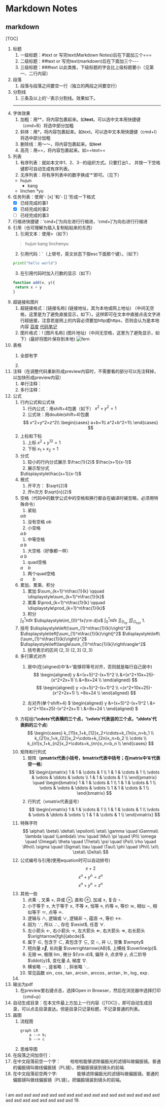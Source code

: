 # Markdown Notes
## markdown
[TOC]
1. 标题
   1. 一级标题：#text or 写完text(Markdown Notes)后在下面加三个===
   2. 二级标题：##text or 写完text(markdown)后在下面加三个---
   3. 三级标题：###text
   以此类推，下级标题的字会比上级标题要小（见第一、二行内容）
2. 段落
   1. 段落与段落之间要空一行（独立的两段之间要空行）
3. 分割线
   1. 三条及以上的‘-’表示分割线。效果如下。
   ---
4. 字体效果
   1. 加粗：用**，将内容包裹起来。如**text**。可以选中文本用快捷键（cmd+B）将选中部分加粗
   2. 斜体：用*，将内容包裹起来。如*text*。可以选中文本用快捷键（cmd+I）将选中部分加粗
   3. 删除线：用～～，将内容包裹起来。如~~text~~
   4. 高亮：用==，将内容包裹起来。如==text==
5. 列表
   1. 有序列表：就如本文中1、2、3···的组织方式。只要打出1.， 并按一下空格键即可自动生成有序列表。
   2. 无序列表：将有序列表中的数字换成‘*’即可。（见下）
   * hujun
     * kang   
   * linchen
     *yu 
6. 任务列表：使用‘- [x] ’和‘- [] ’形成一下格式 
   - [x] 已经完成的事1
   - [x] 已经完成的事2
   - [ ] 已经完成的事3 
7. 行缩进快捷键：’cmd+[‘为向左进行行缩进，‘cmd+]’为向右进行行缩进
8. 引用（也可理解为插入复制粘贴来的东西）
   1. 引用文本：使用>（如下）
   > hujun
   > kang
   > linchenyu
   2. 引用代码：`（上顿号，英文状态下按esc下面那个键）。（如下）
   ``` python
   print("hello world")
   ```
   3. 在引用代码时加入行数的显示（如下）
   ``` javascript {.line-numbers}
   function add(x, y){
    return x + y
   }
   ```
9.  超链接和图片
    1. 超链接格式：[链接名称] (链接地址，其为本地或网上地址)  （中间无空格，这里是为了避免直接显示，如下）。这样即可在文本中直接点击文字进行超链接，注意若是网上的内容必须要加http或https，否则会认为是本地内容
    [百度](https://www.baidu.com)
    [代码笔记](code.md)
    2. 图片格式：! [图片名称] (图片地址)（中间无空格，这里为了避免显示，如下）(最好将图片保存到本地)
    ![fern](./images/image000.png)
10. 表格
    1. 全部有字
    
    2. 
11. 注释（在调整代码重新形成preview内容时，不需要看的部分可以先注释掉，以加快形成preview内容）
    1. 单行注释：<!-- text -->
    2. 多行注释：<!-- text
    text
    text
    -->
12. 公式
    1. 行内公式和公式块
        1. 行内公式：用shift+4包裹（如下）
        $x^2+y^2=1$
        1. 公式块：用double(shift+4)包裹
        <!-- 
        1."\\"在下面的公式中是换行的意思 
        2.使用$$包裹多行公式可以使他们都居中
        -->
        $$
        x^2+y^2=z^2\\
        \begin{cases}
        a+b=1\\
        a^2+b^2=1\\
        \end{cases}
        $$
    2. 上标和下标
        1. 上标
        $x^2+y^{12}=1$
        1. 下标
        $x_1+x_2=1$
    3. 分式
        1. 较小的行内分式展示
        $\frac{1}{2}$
        $\frac{x+1}{x-1}$
        1. 展示型分式
        <!-- \displaystyle 的作用是将行内展示变为块状展示-->
        $\displaystyle\frac{x+1}{x-1}$
    4. 根式
        1. 开平方：
        $\sqrt{2}$
        1. 开n次方
        $\sqrt[n]{2}$
    5. 空格（代码中的数学公式中的空格和换行都会在编译时被忽略，必须用特殊命令）
        1. 紧贴
        <!-- \! -->
        $a\!b$
        1. 没有空格
        $ab$
        1. 小空格
        <!-- \, -->
        $a\,b$
        1. 中等空格
        <!-- \; -->
        $a\;b$
        1. 大空格（好像都一样）
        <!-- \+space -->
        $a\ b$
        1. quad空格
        <!-- \quad+space -->
        $a\quad b$
        1. 两个quad空格
        <!-- \qquad+space -->
        $a\qquad b$
    6. 累加、累乘、积分
        1. 累加
        $\sum_{k=1}^n\frac{1}{k} \qquad \displaystyle\sum_{k=1}^n\frac{1}{k}$
        1. 累乘
        $\prod_{k=1}^n\frac{1}{k} \qquad \displaystyle\prod_{k=1}^n\frac{1}{k}$
        1. 积分
        <!-- 
        1.公式里的字符的字体默认为某种字体，\rm可以移除这种格式 
        2.\int为单重积分；\iint为双重积分；\iiint为三重积分
        -->
        $\displaystyle\int_{0}^1xdx$
        $\displaystyle\int_{0}^1x{\rm d}x$
        $\int_{0}^1xdx$
        $\iint_{D_{xy}}$
        $\iiint_{\Omega_{xyz}}$
        1. 
    7. 括号
        <!--
        1.小括号（）
        2.中括号[]
        3.大括号\{ \}
        4.尖括号\langle \rangle
        -->
        $\displaystyle\left(\sum_{1}^n\frac{1}{k}\right)^2$
        $\displaystyle\left[\sum_{1}^n\frac{1}{k}\right]^2$
        $\displaystyle\left\{\sum_{1}^n\frac{1}{k}\right\}^2$
        $\displaystyle\left\langle\sum_{1}^n\frac{1}{k}\right\rangle^2$
        1. 括号表示的区间
        $\displaystyle\left(2,3\right)$
        $\displaystyle\left(2,3\right]$
        $\left(2,3\right)$
    8. 多行算式对齐
       1. 居中(在{aligned}中'&='能够将等号对齐，否则就是每行自己居中)
       $$
       \begin{aligned}
       y &=(x+5)^2-(x+1)^2 \\
       &=(x^2+10x+25)-(x^2+2x+1) \\
       &=8x+24 \\
       \end{aligned}
       $$
       $$
       \begin{aligned}
       y =(x+5)^2-(x+1)^2 \\
       =(x^2+10x+25)-(x^2+2x+1) \\
       =8x+24 \\
       \end{aligned}
       $$
       
       2. 左对齐(单个shift+4)
       $
       \begin{aligned}
       y &=(x+5)^2-(x+1)^2 \\
       &=(x^2+10x+25)-(x^2+2x+1) \\
       &=8x+24 \\
       \end{aligned}
       $
    9.  方程组(**’\cdots‘代表横的三个点，‘\vdots’代表竖的三个点，‘\ddots’代表斜的三个点**)
        $$
        \begin{cases}
        k_{11}x_1+k_{12}x_2+\cdots+k_{1n}x_n=b_1 \\
        k_{21}x_1+k_{22}x_2+\cdots+k_{2n}x_n=b_2 \\
        \cdots \\
        k_{n1}x_1+k_{n2}x_2+\cdots+k_{nn}x_n=b_n \\
        \end{cases}
        $$
    10. 矩阵和行列式
        1. 矩阵（**pmatrix代表小括号，bmatrix代表中括号；在matrix中‘&‘代表空一格**）
        $$
        \begin{pmatrix}
        1 & 1 & \cdots & 1 \\
        1 & 1 & \cdots & 1 \\
        \vdots & \vdots & \ddots & \vdots \\
        1 & 1 & \cdots & 1 \\
        \end{pmatrix}
        \quad
        \begin{bmatrix}
        1 & 1 & \cdots & 1 \\
        1 & 1 & \cdots & 1 \\
        \vdots & \vdots & \ddots & \vdots \\
        1 & 1 & \cdots & 1 \\
        \end{bmatrix}
        $$
        1. 行列式（vmatrix代表竖号）
            $$
            \begin{vmatrix}
            1 & 1 & \cdots & 1 \\
            1 & 1 & \cdots & 1 \\
            \vdots & \vdots & \ddots & \vdots \\
            1 & 1 & \cdots & 1 \\
            \end{vmatrix}
            $$
    11. 特殊字符
    $$
    \alpha\\
    \beta\\
    \delta\\
    \epsilon\\
    \eta\\
    \gamma \quad \Gamma\\
    \lambda \quad \Lambda\\
    \mu \quad \Mu\\
    \pi \quad \Pi\\
    \omega \quad \Omega\\
    \theta \quad \Theta\\
    \psi \quad \Psi\\
    \rho \quad \Rho\\
    \sigma \quad \Sigma\\
    \tau \quad \Tau\\
    \phi \quad \Phi\\
    \xi\\
    \zeta\\
    \Delta\\
    $$
    1.  公式编号与引用(使用equation时可以自动排号)
    $$
    x+2\tag{1.2}
    $$
    $$
    \begin{equation}
    x^n+y^n=z^n
    \end{equation}
    $$
    $$
    \begin{equation}
    x^n+y^n=z^n
    \end{equation}
    $$
    1.  其他一些
        1. 点乘 $\cdot$, 叉乘 $\times$, 异或 $\otimes$, 直和 $\oplus$, 加减 $\pm$, 复合 $\circ$.
        2. 小于等于 $\leq$, 大于等于 $\geq$, 不等 $\neq$, 恒等 $\equiv$, 约等 $\approx$, 等价 $\cong$, 相似 $\sim$, 相似等于 $\simeq$, 点等 $\doteq$.
        3. 逻辑与 $\land$, 逻辑或 $\lor$, 逻辑非 $\lnot$, 蕴涵 $\to$, 等价 $\leftrightarrow$.
        4. 因为 $\because$, 所以 $\therefore$, 存在 $\exist$, 任意 $\forall$.
        5. 左小箭头 $\leftarrow$, 右小箭头 $\rightarrow$, 左大箭头 $\Leftarrow$, 右大箭头 $\Rightarrow$, 右长箭头 $\xrightarrow[fgh]{abcde}$.
        6. 属于 $\in$, 包含于 $\subset$, 真包含于 $\subseteq$, 交 $\cap$, 并 $\cup$, 空集 $\empty$
        7. 短向量 $\vec{x}$, 长向量 $\overrightarrow{AB}$, 上横线 $\overline{p}$.
        8. 无限 $\infty$, 极限 $\lim$, 微分 ${\rm d}$, 偏导 $\partial$, 点求导 $\dot{y}$, 点二阶导 $\ddot{y}$, 变化量 $\Delta$, 梯度 $\nabla$.
        9. 横省略 $\cdots$, 竖省略 $\vdots$, 斜省略 $\ddots$.
        10. 常见函数 $\sin$, $\cos$, $\tan$, $\arcsin$, $\arccos$, $\arctan$, $\ln$, $\log$, $\exp$.
    2.  
13. 输出为pdf
    1. 在preview里右键点击，选择Open in Browser，然后在浏览器中选择打印（cmd+p）
14. 自动生成目录：在本文件最上方加上一行内容（[TOC]），即可自动生成目录，可以点击目录直达。但是目录只记录标题，不记录普通的列表。
15. 画图
    1. 流程图
        ```mermaid
        graph LR
            a --> b;
            b --> c
        ```    
    2. 思维导图
16. 在段落之间加空行：
    <br>
17. 在中文段落前空一个字：&emsp;
    &emsp;啦啦啦能够滤除偏振光的滤镜叫做偏振镜。普通的偏振镜叫做线偏振镜（PL镜）。把偏振镜装到镜头的前端.
18. 在中文段落前空两个字: &emsp;&emsp;
   &emsp;&emsp;能够滤除偏振光的滤镜叫做偏振镜。普通的偏振镜叫做线偏振镜（PL镜）。把偏振镜装到镜头的前端。 
   <br>
   I am asd asd asd asd asd asd asd asd asd asd asd asd asd asd asd asd asd asd asd asd asd asd asd asd asd 
19.  